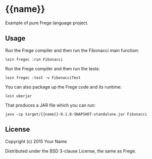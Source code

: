 # {{name}}

Example of pure Frege language project.

## Usage

Run the Frege compiler and then run the Fibonacci main function:

    lein fregec :run Fibonacci

Run the Frege compiler and then run the tests:

    lein fregec :test -v FibonacciTest

You can also package up the Frege code and its runtime:

    lein uberjar

That produces a JAR file which you can run:

    java -cp target/{{name}}-0.1.0-SNAPSHOT-standalone.jar Fibonacci

## License

Copyright (c) 2015 Your Name

Distributed under the BSD 3-clause License, the same as Frege.
